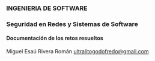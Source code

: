 ### INGENIERIA DE SOFTWARE

### Seguridad en Redes y Sistemas de Software

#### Documentación de los retos resueltos

Miguel Esaú Rivera Román
ultralitogodofredo@gmail.com

